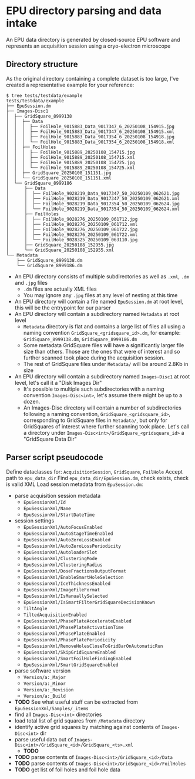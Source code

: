 # EPU directory parsing and data intake

An EPU data directory is generated by closed-source EPU software and represents an acquisition session
using a cryo-electron microscope

## Directory structure

As the original directory containing a complete dataset is too large, I've created a representative example for
your reference:

```
$ tree tests/testdata/example
tests/testdata/example
├── EpuSession.dm
├── Images-Disc1
│  ├── GridSquare_8999138
│  │  ├── Data
│  │  │  ├── FoilHole_9015883_Data_9017347_6_20250108_154915.jpg
│  │  │  ├── FoilHole_9015883_Data_9017347_6_20250108_154915.xml
│  │  │  ├── FoilHole_9015883_Data_9017354_6_20250108_154918.jpg
│  │  │  └── FoilHole_9015883_Data_9017354_6_20250108_154918.xml
│  │  ├── FoilHoles
│  │  │  ├── FoilHole_9015889_20250108_154715.jpg
│  │  │  ├── FoilHole_9015889_20250108_154715.xml
│  │  │  ├── FoilHole_9015889_20250108_154725.jpg
│  │  │  └── FoilHole_9015889_20250108_154725.xml
│  │  ├── GridSquare_20250108_151151.jpg
│  │  └── GridSquare_20250108_151151.xml
│  └── GridSquare_8999186
│      ├── Data
│      │  ├── FoilHole_9028219_Data_9017347_50_20250109_062621.jpg
│      │  ├── FoilHole_9028219_Data_9017347_50_20250109_062621.xml
│      │  ├── FoilHole_9028219_Data_9017354_50_20250109_062624.jpg
│      │  └── FoilHole_9028219_Data_9017354_50_20250109_062624.xml
│      ├── FoilHoles
│      │  ├── FoilHole_9028276_20250109_061712.jpg
│      │  ├── FoilHole_9028276_20250109_061712.xml
│      │  ├── FoilHole_9028276_20250109_061722.jpg
│      │  ├── FoilHole_9028276_20250109_061722.xml
│      │  └── FoilHole_9028325_20250109_063110.jpg
│      ├── GridSquare_20250108_152955.jpg
│      └── GridSquare_20250108_152955.xml
└── Metadata
    ├── GridSquare_8999138.dm
    └── GridSquare_8999186.dm
```

- An EPU directory consists of multiple subdirectories as well as `.xml`, `.dm` and `.jpg` files
  - `.dm` files are actually XML files
  - You may ignore any `.jpg` files at any level of nesting at this time
- An EPU directory will contain a file named `EpuSession.dm` at root level, this will be the entrypoint for our parser
- An EPU directory will contain a subdirectory named `Metadata` at root level
  - `Metadata` directory is flat and contains a large list of files all using a naming convention
    `GridSquare_<gridsquare_id>.dm`, for example: `GridSquare_8999138.dm`, `GridSquare_8999186.dm`
  - Some metadata GridSquare files will have a significantly larger file size than others. Those are the ones
    that were of interest and so further scanned took place during the acquisition session.
  - The rest of GridSquare files under `Metadata/` will be around 2.8Kb in size
- An EPU directory will contain a subdirectory named `Images-Disc1` at root level, let's call it a "Disk Images Dir"
  - It's possible to multiple such subdirectories with a naming convention `Images-Disc<int>`, let's assume
    there might be up to a dozen.
  - An Images-Disc<int> directory will contain a number of subdirectories following a naming convention,
    `GridSquare_<gridsquare_id>`, corresponding to GridSquare files in `Metadata/`, but only for GridSquares of interest
    where further scanning took place. Let's call a directory under `Images-Disc<int>/GridSquare_<gridsquare_id>` a
    "GridSquare Data Dir"

## Parser script pseudocode

Define dataclasses for: `AcquisitionSession`, `GridSquare`, `FoilHole`
Accept path to `epu_data_dir`
Find `epu_data_dir/EpuSession.dm`, check exists, check is valid XML
Load session metadata from `EpuSession.dm`:
  - parse acquisition session metadata
    - `EpuSessionXml/Id`
    - `EpuSessionXml/Name`
    - `EpuSessionXml/StartDateTime`
  - session settings
    - `EpuSessionXml/AutoFocusEnabled`
    - `EpuSessionXml/AutoStageTimeEnabled`
    - `EpuSessionXml/AutoZeroLossEnabled`
    - `EpuSessionXml/AutoZeroLossPeriodicity`
    - `EpuSessionXml/AutoloaderSlot`
    - `EpuSessionXml/ClusteringMode`
    - `EpuSessionXml/ClusteringRadius`
    - `EpuSessionXml/DoseFractionsOutputFormat`
    - `EpuSessionXml/EnableSmartHoleSelection`
    - `EpuSessionXml/IceThicknessEnabled`
    - `EpuSessionXml/ImageFileFormat`
    - `EpuSessionXml/IsManuallySelected`
    - `EpuSessionXml/IsSmartFilterGridSquareDecisionKnown`
    - `TiltAngle`
    - `TiltedAcquisitionEnabled`
    - `EpuSessionXml/PhasePlateAccelerateEnabled`
    - `EpuSessionXml/PhasePlateActivationTime`
    - `EpuSessionXml/PhasePlateEnabled`
    - `EpuSessionXml/PhasePlatePeriodicity`
    - `EpuSessionXml/RemoveHolesCloseToGridBarOnAutomaticRun`
    - `EpuSessionXml/SkipGridSquareEnabled`
    - `EpuSessionXml/SmartFoilHoleFindingEnabled`
    - `EpuSessionXml/SmartGridSquareEnabled`
  - parse software version
    - `Version/a:_Major`
    - `Version/a:_Minor`
    - `Version/a:_Revision`
    - `Version/a:_Build`
  - **TODO** See what useful stuff can be extracted from `EpuSessionXml/Samples/_items`
- find all `Images-Disc<int>` directories 
- load total list of grid squares from `/Metadata` directory
- identify active grid squares by matching against contents of `Images-Disc<int>` dir
- parse useful data out of `Images-Disc<int>/GridSquare_<id>/GridSquare_<ts>.xml`
  - **TODO**
- **TODO** parse contents of `Images-Disc<int>/GridSquare_<id>/Data`
- **TODO** parse contents of `Images-Disc<int>/GridSquare_<id>/FoilHoles`
- **TODO** get list of foil holes and foil hole data

